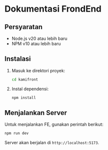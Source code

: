 # Dokumentasi FrondEnd

## Persyaratan

- Node.js v20 atau lebih baru
- NPM v10 atau lebih baru

## Instalasi

1. Masuk ke direktori proyek:
   ```bash
   cd kamifront
   ```
2. Instal dependensi:
   ```bash
   npm install
   ```

## Menjalankan Server

Untuk menjalankan FE, gunakan perintah berikut:

```bash
npm run dev
```

Server akan berjalan di `http://localhost:5173`.

